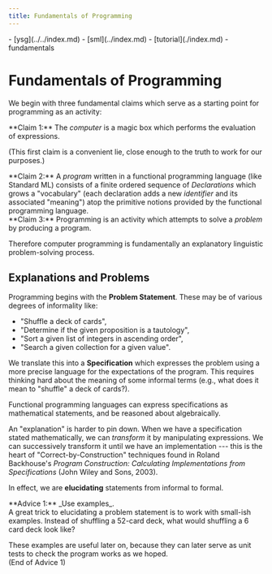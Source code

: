 ```yaml
---
title: Fundamentals of Programming
---
```

<nav class="crumbs">
- [ysg](../../index.md)
- [sml](../index.md)
- [tutorial](./index.md)
- fundamentals
</nav>

# Fundamentals of Programming

We begin with three fundamental claims which serve as a starting point
for programming as an activity:

<div class="proclaim">
**Claim 1:** The <dfn>computer</dfn> is a magic box which performs the
evaluation of expressions.
</div>

(This first claim is a convenient lie, close enough to the truth to
work for our purposes.)

<div class="proclaim">
**Claim 2:** A <dfn>program</dfn> written in a functional programming language
(like Standard ML) consists of a finite ordered sequence of <dfn>Declarations</dfn>
which grows a "vocabulary" (each declaration adds a new
<dfn>identifier</dfn> and its associated "meaning") atop the primitive
notions provided by the functional programming language.
</div>

<div class="proclaim">
**Claim 3:** Programming is an activity which attempts to solve a
<dfn>problem</dfn> by producing a program.
</div>

Therefore computer programming is fundamentally an explanatory
linguistic problem-solving process.

## Explanations and Problems

Programming begins with the **Problem Statement**. These may be of
various degrees of informality like:
- "Shuffle a deck of cards",
- "Determine if the given proposition is a tautology", 
- "Sort a given list of integers in ascending order",
- "Search a given collection for a given value".

We translate this into a **Specification** which expresses the problem
using a more precise language for the expectations of the
program. This requires thinking hard about the meaning of some
informal terms (e.g., what does it mean to "shuffle" a deck of cards?).

Functional programming languages can express specifications as
mathematical statements, and be reasoned about algebraically.

An "explanation" is harder to pin down. When we have a specification
stated mathematically, we can _transform_ it by manipulating
expressions. We can successively transform it until we have an
implementation --- this is the heart of "Correct-by-Construction"
techniques found in Roland Backhouse's <cite class="book">Program
Construction: Calculating Implementations from Specifications</cite>
(John Wiley and Sons, 2003).

In effect, we are **elucidating** statements from informal to formal.

<div class="proclaim advice">
**Advice 1:** _Use examples_.<br>
A great trick to elucidating a problem statement is to work with
small-ish examples. Instead of shuffling a 52-card deck, what would
shuffling a 6 card deck look like?

These examples are useful later on, because they can later serve as
unit tests to check the program works as we hoped.
<br>(End of Advice 1)
</div>

